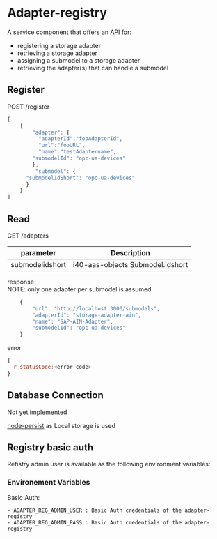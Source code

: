 # Adapter-registry

A service component that offers an API for:
 - registering a storage adapter 
 - retrieving a storage adapter  
 - assigning a submodel to a storage adapter
 - retrieving the adapter(s) that can  handle a submodel


## Register 

POST /register

```javascript
[
    {
        "adapter": {
          "adapterId":"fooAdapterId",
          "url":"fooURL",
          "name":"testAdaptername",
        "submodelId": "opc-ua-devices"
        },
         "submodel": {
      "submodelIdShort": "opc-ua-devices"
      }
    }
]
```



## Read


GET /adapters
 
|   parameter         |      Description                 |
|   :-------:         | :-------------------:            |
|   submodelidshort   | i40-aas-objects Submodel.idshort |

response </br>
NOTE: only one adapter per submodel is assumed
```javascript
    {
        "url": "http://localhost:3000/submodels",
        "adapterId": "storage-adapter-ain",
        "name": "SAP-AIN-Adapter",
        "submodelId": "opc-ua-devices"
    }
```

error
```javascript
{
  r_statusCode:<error code>
}
```

## Database Connection

Not yet implemented

[node-persist](https://www.npmjs.com/package/node-persist) as Local storage is used


## Registry basic auth

Refistry admin user is available as the following environment variables:

### Environement Variables
Basic Auth:
```
- ADAPTER_REG_ADMIN_USER : Basic Auth credentials of the adapter-registry
- ADAPTER_REG_ADMIN_PASS : Basic Auth credentials of the adapter-registry

```
